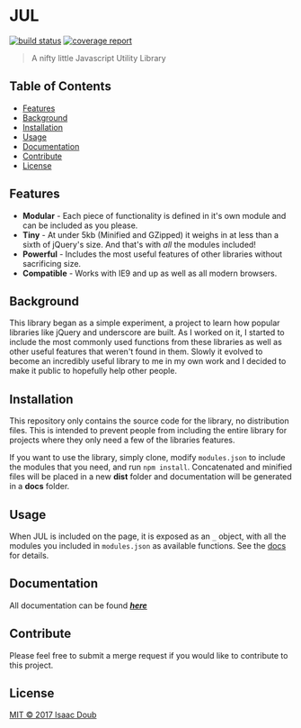 # JUL
[![build status](https://gitlab.com/jumpnjellyfish/jul/badges/master/build.svg)](https://gitlab.com/jumpnjellyfish/jul/commits/master)
[![coverage report](https://gitlab.com/jumpnjellyfish/jul/badges/master/coverage.svg)](https://gitlab.com/jumpnjellyfish/jul/commits/master)

> A nifty little Javascript Utility Library

## Table of Contents
- [Features](#features)
- [Background](#background)
- [Installation](#installation)
- [Usage](#usage)
- [Documentation](#documentation)
- [Contribute](#contribute)
- [License](#license)

## Features
* **Modular** - Each piece of functionality is defined in it's own module and can be included as you please.
* **Tiny** - At under 5kb (Minified and GZipped) it weighs in at less than a sixth of jQuery's size. And that's with _all_ the modules included!
* **Powerful** - Includes the most useful features of other libraries without sacrificing size.
* **Compatible** - Works with IE9 and up as well as all modern browsers.

## Background
This library began as a simple experiment, a project to learn how popular libraries like jQuery and underscore are built. As I worked on it, I started to include the most commonly used functions from these libraries as well as other useful features that weren't found in them. Slowly it evolved to become an incredibly useful library to me in my own work and I decided to make it public to hopefully help other people.

## Installation
This repository only contains the source code for the library, no distribution files. This is intended to prevent people from including the entire library for projects where they only need a few of the libraries features.

If you want to use the library, simply clone, modify `modules.json` to include the modules that you need, and run `npm install`. Concatenated and minified files will be placed in a new **dist** folder and documentation will be generated in a **docs** folder.

## Usage
When JUL is included on the page, it is exposed as an `_` object, with all the modules you included in `modules.json` as available functions. See the [docs](#documentation) for details.

## Documentation
All documentation can be found ***[here](docs/index.html)***

## Contribute
Please feel free to submit a merge request if you would like to contribute to this project.

## License
[MIT © 2017 Isaac Doub](LICENSE)